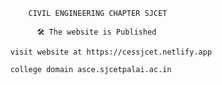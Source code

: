             CIVIL ENGINEERING CHAPTER SJCET

              🛠️ The website is Published

        visit website at https://cessjcet.netlify.app 
        
        college domain asce.sjcetpalai.ac.in
